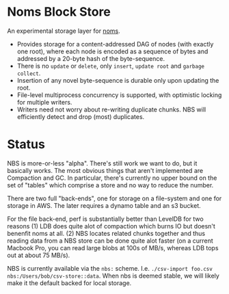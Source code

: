 # Noms Block Store
An experimental storage layer for [noms](https://github.com/attic-labs/noms).

- Provides storage for a content-addressed DAG of nodes (with exactly one root), where each node is encoded as a sequence of bytes and addressed by a 20-byte hash of the byte-sequence.
- There is no `update` or `delete`, only `insert`, `update root` and `garbage collect`.
- Insertion of any novel byte-sequence is durable only upon updating the root.
- File-level multiprocess concurrency is supported, with optimistic locking for multiple writers.
- Writers need not worry about re-writing duplicate chunks. NBS will efficiently detect and drop (most) duplicates.

# Status
NBS is more-or-less "alpha". There's still work we want to do, but it basically works. The most obvious things that aren't implemented are Compaction and GC. In particular, there's currently no upper bound on the set of "tables" which comprise a store and no way to reduce the number.

There are two full "back-ends", one for storage on a file-system and one for storage in AWS. The later requires a dynamo table and an s3 bucket.

For the file back-end, perf is substantially better than LevelDB for two reasons (1) LDB does quite alot of compaction which burns IO but doesn't benenfit noms at all. (2) NBS locates related chunks together and thus reading data from a NBS store can be done quite alot faster (on a current Macbook Pro, you can read large blobs at 100s of MB/s, whereas LDB tops out at about 75 MB/s).

NBS is currently available via the `nbs:` scheme. I.e. `./csv-import foo.csv nbs:/Users/bob/csv-store::data`. When nbs is deemed stable, we will likely make it the default backed for local storage.
